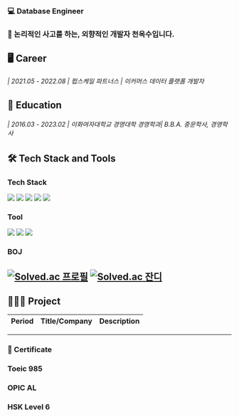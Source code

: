 ### 💻 Database Engineer
### 🤔 논리적인 사고를 하는, 외향적인 개발자 천옥수입니다.

## 🖥 Career
###### | 2021.05 - 2022.08 | 펍스케일 파트너스 | 이커머스 데이터 플랫폼 개발자

## 📖 Education
###### | 2016.03 - 2023.02 | 이화여자대학교 경영대학 경영학과| B.B.A. 중문학사, 경영학사 

## 🛠 Tech Stack and Tools
### Tech Stack<br/>
<img src="https://img.shields.io/badge/Amazon AWS-232F3E?style=flat-square&logo=AWS&logoColor=white"/></a>
<img src="https://img.shields.io/badge/MySQL-4479A1?style=flat-square&logo=MySQL&logoColor=white"/></a>
<img src="https://img.shields.io/badge/Python-3776AB?style=flat-square&logo=c%2B%2B&logoColor=white"/></a>
<img src="https://img.shields.io/badge/JavaScript-F7DF1E?style=flat-square&logo=JavaScript&logoColor=white"/></a>
<img src="https://img.shields.io/badge/Vue-4FC08D?style=flat-square&logo=JavaScript&logoColor=white"/></a>


### Tool<br/>
<img src="https://img.shields.io/badge/Git-F05032?style=flat-square&logo=c%2B%2B&logoColor=white"/></a>
<img src="https://img.shields.io/badge/VS Code-217346?style=flat-square&logo=c%2B%2B&logoColor=white"/></a>
<img src="https://img.shields.io/badge/Tableau-E97627?style=flat-square&logo=Tableau&logoColor=white"/></a>



### BOJ<br/>
[![Solved.ac 프로필](https://mazassumnida.wtf/api/v2/generate_badge?boj=oksuchun)](https://solved.ac/oksuchun)
[![Solved.ac 잔디](http://mazandi.herokuapp.com/api?handle=oksuchun&theme=dark)](https://solved.ac/oksuchun)
---
## 🧑🏻‍💻 Project
|Period|Title/Company|Description|
|------|---|---|

---
### 🔖 Certificate
### Toeic 985
### OPIC AL
### HSK Level 6
